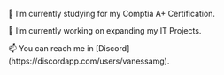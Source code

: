 <p>🌱 I’m currently studying for my Comptia A+ Certification.</p>
<p>🔭 I’m currently working on expanding my IT Projects.</p>
<p>📫 You can reach me in [Discord](https://discordapp.com/users/vanessamg).</p>

<!--
**IAmVanessaMG/IAmVanessaMG** is a ✨ _special_ ✨ repository because its `README.md` (this file) appears on your GitHub profile.

Here are some ideas to get you started:


- 🌱 I’m currently learning ...
- 👯 I’m looking to collaborate on ...
- 🤔 I’m looking for help with ...
- 💬 Ask me about ...

- 😄 Pronouns: ...
- ⚡ Fun fact: ...
-->
